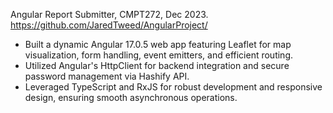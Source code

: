 Angular Report Submitter, CMPT272, Dec 2023.
https://github.com/JaredTweed/AngularProject/
* Built a dynamic Angular 17.0.5 web app featuring Leaflet for map visualization, form handling, event emitters, and efficient routing.
* Utilized Angular's HttpClient for backend integration and secure password management via Hashify API.
* Leveraged TypeScript and RxJS for robust development and responsive design, ensuring smooth asynchronous operations.
